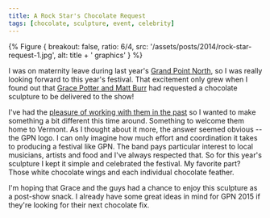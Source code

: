 ```yaml
---
title: A Rock Star's Chocolate Request
tags: [chocolate, sculpture, event, celebrity]
---
```


{% Figure {
    breakout: false,
    ratio: 6/4,
    src: '/assets/posts/2014/rock-star-request-1.jpg',
    alt: title + ' graphics'
} %}

I was on maternity leave during last year's [Grand Point North](http://www.grandpointnorth.com/), so I was really looking forward to this year's festival. That excitement only grew when I found out that [Grace Potter and Matt Burr](http://www.gracepotter.com/) had requested a chocolate sculpture to be delivered to the show!

I've had the [pleasure of working with them in the past](https://www.chocolatesculptress.com/sculptures/grace-potter) so I wanted to make something a bit different this time around. Something to welcome them home to Vermont. As I thought about it more, the answer seemed obvious -- the GPN logo. I can only imagine how much effort and coordination it takes to producing a festival like GPN. The band pays particular interest to local musicians, artists and food and I've always respected that. So for this year's sculpture I kept it simple and celebrated the festival. My favorite part? Those white chocolate wings and each individual chocolate feather.

I'm hoping that Grace and the guys had a chance to enjoy this sculpture as a post-show snack. I already have some great ideas in mind for GPN 2015 if they're looking for their next chocolate fix.
